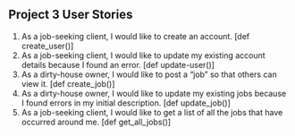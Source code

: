 ## Project 3 User Stories

1. As a job-seeking client, I would like to create an account. [def create_user()]
2. As a job-seeking client, I would like to update my existing account details because I found an error. [def update-user()]
3. As a dirty-house owner, I would like to post a “job” so that others can view it. [def create_job()]
4. As a dirty-house owner, I would like to update my existing jobs because I found errors in my initial description. [def update_job()]
5. As a job-seeking client, I would like to get a list of all the jobs that have occurred around me. [def get_all_jobs()]
